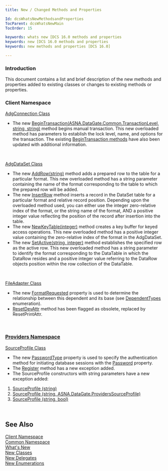 ```yaml
---
title: New / Changed Methods and Properties

Id: dcsWhatsNewMethodsandProperties
TocParent: dcsWhatsNewMain
TocOrder: 15

keywords: whats new [DCS 16.0 methods and properties
keywords: new [DCS 16.0 methods and properties
keywords: new methods and properties [DCS 16.0]

---
```


### Introduction
This document contains a list and brief description of the new methods and properties added to existing classes or changes to existing methods or properties.

###  Client Namespace 
[AdgConnection Class](adg-connection-class.html) 

- The new [BeginTransaction(ASNA.DataGate.Common.TransactionLevel, 
							string, string)](adg-connection-class-begin-transaction-method4.html)  method begins manual transaction.  This new 
						overloaded method has parameters to establish the lock level, name, and 
						options for the transaction.  The existing [
							BeginTransaction methods](adg-connection-class-begin-transaction-method-main.html) have also been updated with additional 
						information.

<br />

[AdgDataSet Class](adg-dataset-class.html) 

- The new [AddRow(string)](adg-dataset-class-add-row-method2.html) method 
						adds a prepared row to the table for a particular format.  This new 
						overloaded method has a string parameter containing the name of the format 
						corresponding to the table to which the prepared row will be added.
- The new [InsertRow](adg-dataset-class-insert-row-methods.html) method 
						inserts a record in the DataSet table for a particular format and relative 
						record position.  Depending upon the overloaded method used, you can 
						either use the integer zero-relative index of the format, or the string name of 
						the format, AND a positive integer value reflecting the position 
						of the record after insertion into the table.
- The new [NewKeyTable(integer)](adg-dataset-class-insert-row-methods.html) method 
						creates a key buffer for keyed access operations.  This new 
						overloaded method has a positive integer value containing the 
						zero-relative index of the format in the AdgDataSet.
- The new [SetActive(string, 
							integer)](adg-dataset-class-set-active-method2.html) method establishes the specified row as the active 
						row.  This new overloaded method has a string parameter to identify the 
						format corresponding to the DataTable in which the DataRow resides and a 
						positive integer value referring to the DataRow objects position within the row 
						collection of the DataTable.

<br />

[FileAdapter Class](file-adapter-class.html) 

- The new [ FormatRequested](file-adapter-class-format-requested-property.html) property is used to determine the relationship between this dependent and its base (see [ DependentTypes](dependent-types-enumeration.html) enumeration).
- [ResetDevAttr](dcsFileAdapterClassResetDevAttrMethod.html) method has been flagged as obsolete, replaced by ResetPrintAttr.

<br />

###  [Providers Namespace](datagate-providers-namespace.html) 
[SourceProfile Class](source-profile-class.html) 

- The new [PasswordType](source-profile-class-password-type-property.html) property is used to specify the authentication method for initiating database sessions with the [Password](source-profile-class-password-property.html) property.
- The [Register](source-profile-class-register-method.html) method has a new exception added.
- The SourceProfile constructors with string parameters have a new exception added:

1. [SourceProfile (string)](source-profile-class-source-profile-constructor2.html)
2. [SourceProfile (string, ASNA.DataGate.ProvidersSourceProfile)](source-profile-class-source-profile-constructor5.html)
3. [SourceProfile (string, bool)](source-profile-class-source-profile-constructor3.html)

<br />

## See Also


[Client Namespace](datagate-client-namespace.html) <br />
[Common Namespace](datagate-common-namespace.html) <br />
[What's New](whats-new-main.html)<br />
[New Classes](whats-new-classes.html)<br />
[New Delegates](whats-new-delegates.html)<br />
[New Enumerations](whats-new-enumerations.html)

